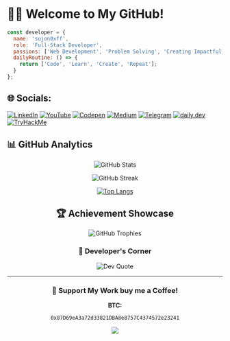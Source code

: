# 😶‍🌫️ Welcome to My GitHub!

```javascript
const developer = {
  name: 'sujon0xff',
  role: 'Full-Stack Developer',
  passions: ['Web Development', 'Problem Solving', 'Creating Impactful Solutions'],
  dailyRoutine: () => {
    return ['Code', 'Learn', 'Create', 'Repeat'];
  }
};
```

## 🌐 Socials:
[![LinkedIn](https://img.shields.io/badge/LinkedIn-%230077B5.svg?logo=linkedin&logoColor=white)](https://linkedin.com/in/sujon0xff) 
[![YouTube](https://img.shields.io/badge/YouTube-%23FF0000.svg?logo=YouTube&logoColor=white)](https://youtube.com/@freedom369_4u) 
[![Codepen](https://img.shields.io/badge/Codepen-000000?style=for-the-badge&logo=codepen&logoColor=white)](https://codepen.io/sujon0xff) 
[![Medium](https://img.shields.io/badge/Medium-%23000000.svg?logo=medium&logoColor=white)](https://medium.com/@sujon0xff)
[![Telegram](https://img.shields.io/badge/Telegram-%232CA5E0.svg?logo=telegram&logoColor=white)](https://t.me/Freedom369_4u)
[![daily.dev](https://img.shields.io/badge/daily.dev-%231572B6.svg?logo=daily.dev&logoColor=white)](https://app.daily.dev/sujon0xff)
[![TryHackMe](https://img.shields.io/badge/TryHackMe-%23001E3C.svg?logo=tryhackme&logoColor=white)](https://tryhackme.com/r/p/sujon0xff)

## 📊 GitHub Analytics

<div align="center">
  
![GitHub Stats](https://github-readme-stats.vercel.app/api?username=sujon0xff&theme=tokyonight&hide_border=true&include_all_commits=true&count_private=true)
  
![GitHub Streak](https://github-readme-streak-stats.herokuapp.com/?user=sujon0xff&theme=tokyonight&hide_border=true)
  
[![Top Langs](https://github-readme-stats.vercel.app/api/top-langs/?username=sujon0xff&theme=tokyonight&hide_border=true&include_all_commits=true&count_private=true&layout=compact)](https://github.com/anuraghazra/github-readme-stats)

## 🏆 Achievement Showcase
![GitHub Trophies](https://github-profile-trophy.vercel.app/?username=sujon0xff&theme=tokyonight&no-frame=true&no-bg=false&margin-w=4)

### 💭 Developer's Corner
![Dev Quote](https://quotes-github-readme.vercel.app/api?type=horizontal&theme=tokyonight)

---

<div align="center">
  
### 💖 Support My Work buy me a Coffee!

**BTC:**  
```
0x87D69eA3a72d33821DBA8e8757C4374572e23241
```
[![](https://visitcount.itsvg.in/api?id=sujon0xff&label=Profile%20Views&color=6&icon=5&pretty=true)](https://visitcount.itsvg.in)
</div>
